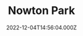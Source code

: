 ---
date: 2022-12-04T14:56:04.000Z
title: Nowton Park
latitude: 52.22590099213528
longitude: 0.7292943001953879
url: http://www.nowtonparknursery.co.uk
category: checkin
---